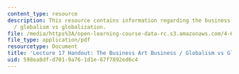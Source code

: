```yaml
---
content_type: resource
description: This resource contains information regarding the business art business
  / globalism vs globalization.
file: /media/https%3A/open-learning-course-data-rc.s3.amazonaws.com/4-602-modern-art-and-mass-culture-spring-2012/598ea8dfd7019a761d1e67f7892ed6c4_MIT4_602S12_lec17.pdf
file_type: application/pdf
resourcetype: Document
title: 'Lecture 17 Handout: The Business Art Business / Globalism vs Globalization'
uid: 598ea8df-d701-9a76-1d1e-67f7892ed6c4
---
```

